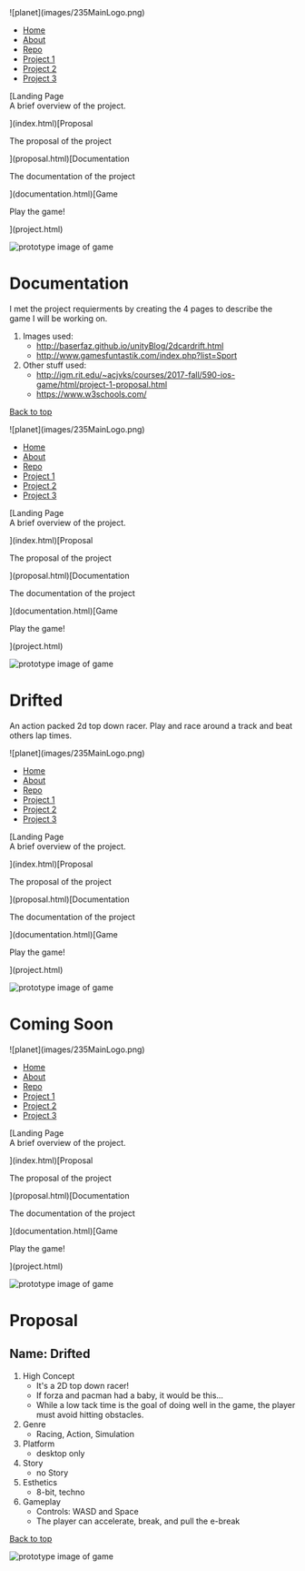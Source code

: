 <div id="centerStrip">  

<nav class="navbar">![planet](images/235MainLogo.png)

*   [Home](../index.html)
*   [About](index.html#aboutMe)
*   [Repo](https://github.com/tonethar/IGME-235-Shared)
*   [Project 1](project1.html)
*   [Project 2](project2.html)
*   [Project 3](project3.html)

</nav>

<div class="project1Nav">[Landing Page

<div class="navInfo">A brief overview of the project.</div>

](index.html)[Proposal

<div class="navInfo">The proposal of the project</div>

](proposal.html)[Documentation

<div class="navInfo">The documentation of the project</div>

](documentation.html)[Game

<div class="navInfo">Play the game!</div>

](project.html)</div>

<element class="prototypeImages">![prototype image of game](media/Prototype2.png) </element> 

<div id="proposal">

# Documentation

I met the project requierments by creating the 4 pages to describe the game I will be working on.

1.  Images used:
    *   http://baserfaz.github.io/unityBlog/2dcardrift.html
    *   http://www.gamesfuntastik.com/index.php?list=Sport
2.  Other stuff used:
    *   http://igm.rit.edu/~acjvks/courses/2017-fall/590-ios-game/html/project-1-proposal.html
    *   https://www.w3schools.com/

[Back to top](#top)</div>

</div>

<div id="centerStrip">  

<nav class="navbar">![planet](images/235MainLogo.png)

*   [Home](../index.html)
*   [About](index.html#aboutMe)
*   [Repo](https://github.com/tonethar/IGME-235-Shared)
*   [Project 1](project1.html)
*   [Project 2](project2.html)
*   [Project 3](project3.html)

</nav>

<div class="project1Nav">[Landing Page

<div class="navInfo">A brief overview of the project.</div>

](index.html)[Proposal

<div class="navInfo">The proposal of the project</div>

](proposal.html)[Documentation

<div class="navInfo">The documentation of the project</div>

](documentation.html)[Game

<div class="navInfo">Play the game!</div>

](project.html)</div>

<element class="prototypeImages">![prototype image of game](media/Prototype2.png) </element> 

<div id="proposal">

# Drifted

An action packed 2d top down racer. Play and race around a track and beat others lap times.  
</div>

</div>

<div id="centerStrip">  

<nav class="navbar">![planet](images/235MainLogo.png)

*   [Home](../index.html)
*   [About](index.html#aboutMe)
*   [Repo](https://github.com/tonethar/IGME-235-Shared)
*   [Project 1](project1.html)
*   [Project 2](project2.html)
*   [Project 3](project3.html)

</nav>

<div class="project1Nav">[Landing Page

<div class="navInfo">A brief overview of the project.</div>

](index.html)[Proposal

<div class="navInfo">The proposal of the project</div>

](proposal.html)[Documentation

<div class="navInfo">The documentation of the project</div>

](documentation.html)[Game

<div class="navInfo">Play the game!</div>

](project.html)</div>

<element class="prototypeImages">![prototype image of game](media/Prototype2.png) </element> 

<div id="proposal">

# Coming Soon

</div>

</div>

<div id="centerStrip">  

<nav class="navbar">![planet](images/235MainLogo.png)

*   [Home](../index.html)
*   [About](index.html#aboutMe)
*   [Repo](https://github.com/tonethar/IGME-235-Shared)
*   [Project 1](project1.html)
*   [Project 2](project2.html)
*   [Project 3](project3.html)

</nav>

<div class="project1Nav">[Landing Page

<div class="navInfo">A brief overview of the project.</div>

](index.html)[Proposal

<div class="navInfo">The proposal of the project</div>

](proposal.html)[Documentation

<div class="navInfo">The documentation of the project</div>

](documentation.html)[Game

<div class="navInfo">Play the game!</div>

](project.html)</div>

<element class="prototypeImages">![prototype image of game](media/Prototype2.png) </element> 

<div id="proposal">

# Proposal

## Name: Drifted

1.  High Concept
    *   It's a 2D top down racer!
    *   If forza and pacman had a baby, it would be this...
    *   While a low tack time is the goal of doing well in the game, the player must avoid hitting obstacles.
2.  Genre
    *   Racing, Action, Simulation
3.  Platform
    *   desktop only
4.  Story
    *   no Story
5.  Esthetics
    *   8-bit, techno
6.  Gameplay
    *   Controls: WASD and Space
    *   The player can accelerate, break, and pull the e-break

[Back to top](#top)</div>

<element class="prototypeImages">![prototype image of game](media/Prototype1.jpg)</element> </div>

